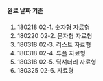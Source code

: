 #### 완료 날짜 기준

1. 180218 02-1. 숫자형 자료형
2. 180220 02-2. 문자형 자료형
3. 180318 02-3. 리스트 자료형
4. 180318 02-4. 튜플 자료형
5. 180318 02-5. 딕셔너리 자료형
6. 180325 02-6.  자료형
